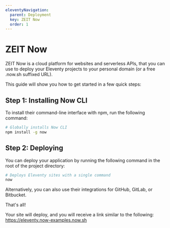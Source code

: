 ```yaml
---
eleventyNavigation:
  parent: Deployment
  key: ZEIT Now
  order: 1
---
```


# ZEIT Now

ZEIT Now is a cloud platform for websites and serverless APIs, that you can use to deploy your Eleventy projects to your personal domain (or a free .now.sh suffixed URL).

This guide will show you how to get started in a few quick steps:

## Step 1: Installing Now CLI

To install their command-line interface with npm, run the following command:

```bash
# Globally installs Now CLI
npm install -g now
```

## Step 2: Deploying

You can deploy your application by running the following command in the root of the project directory:

```bash
# Deploys Eleventy sites with a single command
now
```

Alternatively, you can also use their integrations for GitHub, GitLab, or Bitbucket.

That's all!

Your site will deploy, and you will receive a link similar to the following: <https://eleventy.now-examples.now.sh>
